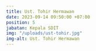 ```yaml
---
title: Ust. Tohir Hermawan
date: 2023-09-14 09:50:00 +07:00
position: 5
jabatan: Kepala SDIT
img: "/uploads/ust-tohir.jpg"
img-alt: Ust. Tohir Hermawan
---
```

